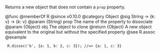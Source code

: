 Returns a new object that does not contain a `prop` property.

@func
@memberOf R
@since v0.10.0
@category Object
@sig String -> {k: v} -> {k: v}
@param {String} prop The name of the property to dissociate
@param {Object} obj The object to clone
@return {Object} A new object equivalent to the original but without the specified property
@see R.assoc
@example

     R.dissoc('b', {a: 1, b: 2, c: 3}); //=> {a: 1, c: 3}

